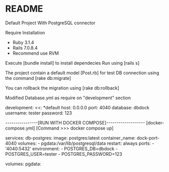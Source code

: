 # README

Default Project With PostgreSQL connector

Require Installation 
* Ruby 3.1.4
* Rails 7.0.8.4
* Recommend use RVM

Execute [bundle install] to install dependecies
Run using [rails s]

The project contain a default model [Post.rb] for test DB connection using the command [rake db:migrate]

You can rollback the migration using [rake db:rollback]

Modified Database.yml as require on "development" section

development:
  <<: *default
  host: 0.0.0.0
  port: 4040
  database: dbdock
  username: tester
  password: 123


----------------[RUN WITH DOCKER COMPOSE]-------------------
[docker-compose.yml]
[Command >>> docker compose up]

services:
  db-postgres:
    image: postgres:latest
    container_name: dock-port-4040
    volumes:
    - pgdata:/var/lib/postgresql/data
    restart: always
    ports:
    - '4040:5432'
    environment:
    - POSTGRES_DB=dbdock
    - POSTGRES_USER=tester
    - POSTGRES_PASSWORD=123

volumes:
  pgdata:
  
